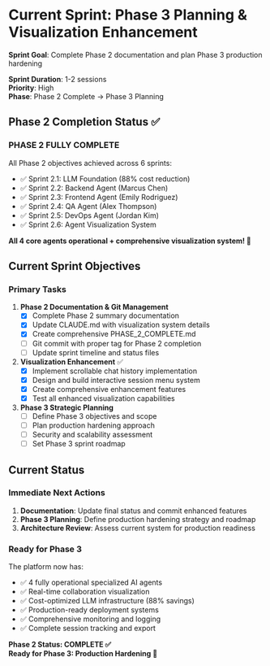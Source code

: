# Current Sprint: Phase 3 Planning & Visualization Enhancement

**Sprint Goal**: Complete Phase 2 documentation and plan Phase 3 production hardening

**Sprint Duration**: 1-2 sessions  
**Priority**: High  
**Phase**: Phase 2 Complete → Phase 3 Planning

## Phase 2 Completion Status ✅

### PHASE 2 FULLY COMPLETE
All Phase 2 objectives achieved across 6 sprints:
- ✅ Sprint 2.1: LLM Foundation (88% cost reduction)
- ✅ Sprint 2.2: Backend Agent (Marcus Chen) 
- ✅ Sprint 2.3: Frontend Agent (Emily Rodriguez)
- ✅ Sprint 2.4: QA Agent (Alex Thompson)
- ✅ Sprint 2.5: DevOps Agent (Jordan Kim)
- ✅ Sprint 2.6: Agent Visualization System

**All 4 core agents operational + comprehensive visualization system! 🎉**

## Current Sprint Objectives

### Primary Tasks
1. **Phase 2 Documentation & Git Management** 
   - [x] Complete Phase 2 summary documentation
   - [x] Update CLAUDE.md with visualization system details
   - [x] Create comprehensive PHASE_2_COMPLETE.md
   - [ ] Git commit with proper tag for Phase 2 completion
   - [ ] Update sprint timeline and status files

2. **Visualization Enhancement** ✅
   - [x] Implement scrollable chat history implementation
   - [x] Design and build interactive session menu system  
   - [x] Create comprehensive enhancement features
   - [x] Test all enhanced visualization capabilities

3. **Phase 3 Strategic Planning**
   - [ ] Define Phase 3 objectives and scope
   - [ ] Plan production hardening approach
   - [ ] Security and scalability assessment
   - [ ] Set Phase 3 sprint roadmap

## Current Status

### Immediate Next Actions
1. **Documentation**: Update final status and commit enhanced features
2. **Phase 3 Planning**: Define production hardening strategy and roadmap
3. **Architecture Review**: Assess current system for production readiness

### Ready for Phase 3
The platform now has:
- ✅ 4 fully operational specialized AI agents
- ✅ Real-time collaboration visualization
- ✅ Cost-optimized LLM infrastructure (88% savings)
- ✅ Production-ready deployment systems
- ✅ Comprehensive monitoring and logging
- ✅ Complete session tracking and export

**Phase 2 Status: COMPLETE ✅**  
**Ready for Phase 3: Production Hardening 🚀**